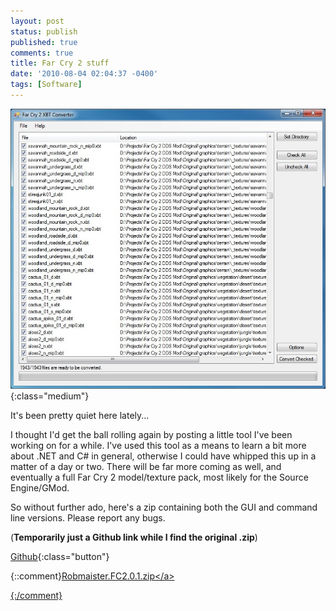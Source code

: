 ```yaml
---
layout: post
status: publish
published: true
comments: true
title: Far Cry 2 stuff
date: '2010-08-04 02:04:37 -0400'
tags: [Software]
---
```


![Screenshot][1]{:class="medium"}

It's been pretty quiet here lately...

I thought I'd get the ball rolling again by posting a little tool I've been
working on for a while. I've used this tool as a means to learn a bit more
about .NET and C# in general, otherwise I could have whipped this up in a
matter of a day or two. There will be far more coming as well, and eventually
a full Far Cry 2 model/texture pack, most likely for the Source Engine/GMod.

So without further ado, here's a zip containing both the GUI and command line
versions. Please report any bugs.

(**Temporarily just a Github link while I find the original .zip**)

[<i class="fa fa-github"></i> Github][2]{:class="button"}

{::comment}<a title="Robmaister.FC2.0.1.zip" href="http:&#47;&#47;sagehillsmp.dyndns.org:8080&#47;downloads&#47;Robmaister.FC2.0.1.zip">Robmaister.FC2.0.1.zip<&#47;a></p>{:/comment}

[1]: /img/blog/2010/08/fc2_textureconverter.jpg "My Far Cry 2 Texture Converter"
[2]: https://github.com/Robmaister/FC2Tools
